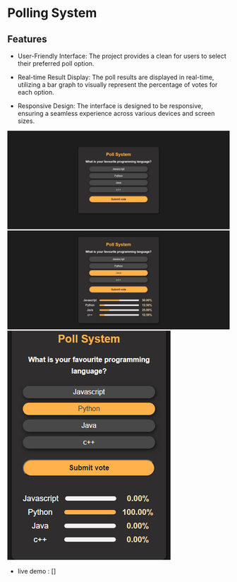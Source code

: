 #  Polling System

## Features

- User-Friendly Interface: The project provides a clean 
  for users to select their preferred poll option.

- Real-time Result Display: The poll results are displayed in real-time, utilizing a bar graph to visually represent the percentage of votes for each option.

- Responsive Design: The interface is designed to be responsive, ensuring a seamless experience across various devices and screen sizes.




![preview img](./screen_preview/Desk.png)
![preview img](./screen_preview/active.png)
![preview img](./screen_preview/mob.png)


- live demo : []
